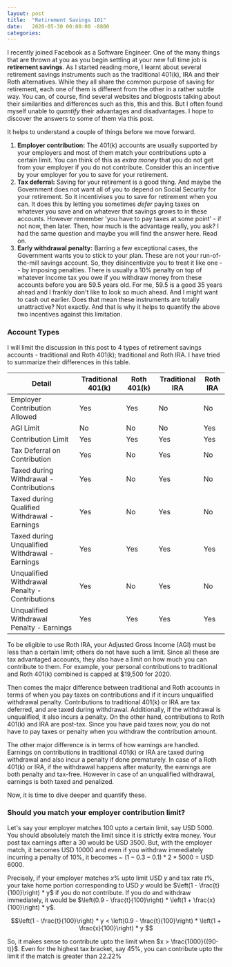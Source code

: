 ```yaml
---
layout: post
title:  "Retirement Savings 101"
date:   2020-05-30 00:00:00 -0800
categories:
---
```

I recently joined Facebook as a Software Engineer. One of the many things that are thrown at you as you begin settling at your new full time job is **retirement savings**. As I started reading more, I learnt about several retirement savings instruments such as the traditional 401(k), IRA and their Roth alternatives. While they all share the common purpose of saving for retirement, each one of them is different from the other in a rather subtle way. You can, of course, find several websites and blogposts talking about their similarities and differences such as this, this and this. But I often found myself unable to _quantify_ their advantages and disadvantages. I hope to discover the answers to some of them via this post.

It helps to understand a couple of things before we move forward. 
1. **Employer contribution:** The 401(k) accounts are usually supported by your employers and most of them match your contributions upto a certain limit. You can think of this as _extra money_ that you do not get from your employer if you do not contribute. Consider this an incentive by your employer for you to save for your retirement. 
2. **Tax deferral:** Saving for your retirement is a good thing. And maybe the Government does not want all of you to depend on Social Security for your retirement. So it incentivises you to save for retirement when you can. It does this by letting you sometimes _defer_ paying taxes on whatever you save and on whatever that savings grows to in these accounts. However remember 'you have to pay taxes at some point' - if not now, then later. Then, how much is the advantage really, you ask? I had the same question and maybe you will find the answer here. Read on.
3. **Early withdrawal penalty:** Barring a few exceptional cases, the Government wants you to stick to your plan. These are not your run-of-the-mill savings account. So, they disincentivize you to treat it like one -- by imposing penalties. There is usually a 10% penalty on top of whatever income tax you owe if you withdraw money from these accounts before you are 59.5 years old. For me, 59.5 is a good 35 years ahead and I frankly don't like to look so much ahead. And I might want to cash out earlier. Does that mean these instruments are totally unattractive? Not exactly. And that is why it helps to quantify the above two incentives against this limitation. 
  

### Account Types
I will limit the discussion in this post to 4 types of retirement savings accounts - traditional and Roth 401(k); traditional and Roth IRA. I have tried to summarize their differences in this table. 

| Detail | Traditional 401(k) | Roth 401(k) | Traditional IRA | Roth IRA |
|--------|--------------------|-------------|-----------------|----------|
| Employer Contribution Allowed | Yes | Yes | No | No |
| AGI Limit | No | No  | No | Yes |
| Contribution Limit | Yes | Yes | Yes | Yes |
| Tax Deferral on Contribution | Yes | No | Yes | No |
| Taxed during Withdrawal - Contributions | Yes | No | Yes | No |
| Taxed during Qualified Withdrawal - Earnings | Yes | No | Yes | No |
| Taxed during Unqualified Withdrawal - Earnings | Yes | Yes | Yes | Yes |
| Unqualified Withdrawal Penalty - Contributions | Yes | No | Yes | No |
| Unqualified Withdrawal Penalty - Earnings | Yes | Yes | Yes | Yes |

To be eligible to use Roth IRA, your Adjusted Gross Income (AGI) must be less than a certain limit; others do not have such a limit. Since all these are tax advantaged accounts, they also have a limit on how much you can contribute to them. For example, your personal contributions to traditional and Roth 401(k) combined is capped at $19,500 for 2020. 

Then comes the major difference between traditional and Roth accounts in terms of when you pay taxes on contributions and if it incurs unqualified withdrawal penalty. Contributions to traditional 401(k) or IRA are tax deferred, and are taxed during withdrawal. Additionally, if the withdrawal is unqualified, it also incurs a penalty. On the other hand, contributions to Roth 401(k) and IRA are post-tax. Since you have paid taxes now, you do not have to pay taxes or penalty when you withdraw the contribution amount.

The other major difference is in terms of how earnings are handled. Earnings on contributions in traditional 401(k) or IRA are taxed during withdrawal and also incur a penalty if done prematurely. In case of a Roth 401(k) or IRA, if the withdrawal happens after maturity, the earnings are both penalty and tax-free. However in case of an unqualified withdrawal, earnings is both taxed and penalized.

Now, it is time to dive deeper and quantify these. 
  

### Should you match your employer contribution limit?
Let's say your employer matches $100%$ upto a certain limit, say USD $5000$. You should absolutely match the limit since it is strictly extra money. Your post tax earnings after a $30%$ would be USD $3500$. But, with the employer match, it becomes USD $10000$ and even if you withdraw immediately incurring a penalty of 10%, it becomes ~ $(1 - 0.3 - 0.1)*2 * 5000$ = USD $6000$. 

Precisely, if your employer matches $x\%$ upto limit USD $y$ and tax rate $t\%$, your take home portion corresponding to USD $y$ would be $\left(1 - \frac{t}{100}\right) * y$ if you do not contribute. If you do and withdraw immediately, it would be $\left(0.9 - \frac{t}{100}\right) * \left(1 + \frac{x}{100}\right) * y$. 

$$\left(1 - \frac{t}{100}\right) * y < \left(0.9 - \frac{t}{100}\right) * \left(1 + \frac{x}{100}\right) * y $$

So, it makes sense to contribute upto the limit when $x > \frac{1000}{(90-t)}$. Even for the highest tax bracket, say $45\%$, you can contribute upto the limit if the match is greater than $22.22\%$
